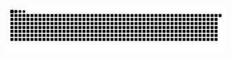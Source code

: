 ![Snake animation](https://github.com/KirillPurposeful/KirillPurposeful/blob/main/dist/github-snake-dark.svg)

